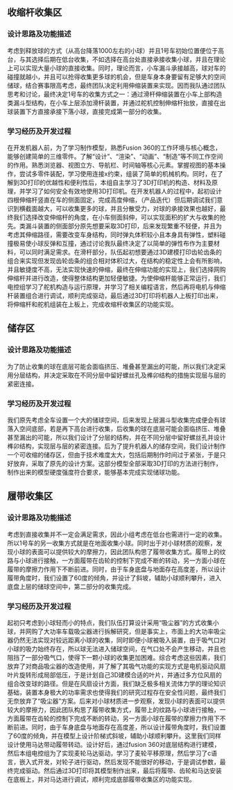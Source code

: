 ## 收缩杆收集区
 ### 设计思路及功能描述
  考虑到释放球的方式（从高台降落1000左右的小球）并且1号车初始位置便位于高台，与其选择后期在低台收集，不如选择在高台处直接承接收集小球，并且在理论上可以实现大量小球的直接收集。同时，理论而言，小车漏斗承接越高，球对车的碰撞就越小，并且可以抢得收集更多球的机会，但是车身本身要留有足够大的空间储球，结合赛事限高考虑，最终团队决定利用伸缩装置来实现。因而我队通过团队思考和讨论，最终决定1号车的收集方式之一：通过滑杆伸缩装置在小车上部构造类漏斗型结构，在小车上层添加滑杆装置，并通过舵机控制伸缩杆抬放，直接在出球装置下方直接承接下落小球，直接完成第一部分的收集。
 ### 学习经历及开发过程
  在开发机器人前，为了学习制作模型，熟悉Fusion 360的工作环境与核心概念，能够创建简单的三维零件。了解“设计”、“渲染”、“动画”、“制造”等不同工作空间的作用。熟悉浏览器、视图立方、导航栏、时间轴等核心元素。掌握视图的基本操作，尝试多零件装配，学习使用连接x约束，组装了简单的机械机构。同时，在了解到3D打印的优越性和便利性后，本组自主学习了3D打印机的构造、材料及原理，并学习了如何安全有效地使用3D打印机。在开发机器人的过程中，起初设计四根伸缩杆竖直在车的侧面固定，完成高度伸缩，（产品迭代）但后期调试我们意识到横截面越大，可以收集更多的球，并且分散受力，对球的承接效果也越好，最终我们选择改变伸缩杆的角度，在小车侧面斜伸，可以实现面积的扩大与收集的抢先。类漏斗装置的侧面部分原先想要采取3D打印，后来发现繁重不轻便，并且为考虑其伸缩路径，需要改变车身结构，同时弹丸体积较小且本身具有弹性，塑料碰撞极易使小球反弹和互撞，通过讨论我队最终决定了以简单的弹性布作为主要材料，可以同时满足需求。在滑杆部分，队伍起初想要通过3D建模打印齿轮齿条的组合来实现但发现齿轮齿条的组合相对体积过大，在结构的稳定性上会有所影响，并且敏捷度不高，无法实现快速的伸缩，最终在伸缩功能的实现上，我们选择网购伸缩杆并进行改造，使得整体结构更加轻便敏捷。为使伸缩杆能够正常运行，我们电控组学习了舵机构造与运行原理，并学习了相关编程语言，然后再将电机与伸缩杆装置组合进行调试，顺利完成驱动，最后通过3D打印将机器人上板打印出来，将伸缩杆和舵机组装在上板上，完成收缩杆收集区的功能实现。
## 储存区
 ### 设计思路及功能描述
  为了防止收集的球在底层可能会面临挤压、堆叠甚至漏出的可能，所以我们决定采用分层结构，并决定采取在不同分层中留好螺丝孔及榫卯结构的措施实现层与层的紧密连接。
 ### 学习经历及开发过程
  我们原先考虑全车设置一个大的储球空间，后来发现上层漏斗型收集完成便会有球落入空间底部，若是再下高台进行收集，后收集的球在底层可能会面临挤压、堆叠甚至漏出的可能，所以我们设计了分层的结构，并在不同分层中留好螺丝孔并设计榫卯结构，实现层与层的紧密连接。后为了提升机器人的储存空间，我们设计制作一个可收缩的储存区，但由于技术难度太大，包括后期制作时间过于紧张，于是只好放弃，采取了原先的设计方案。这部分模型全部采取3D打印的方法进行制作，制作出来的模型硬度强度符合要求，能够基本完成实现储球功能。
## 履带收集区
 ### 设计思路及功能描述
  考虑到直接收集并不一定会满足需求，因此小组考虑在低台也需进行一定的收集。所以1号车的另一收集方式就是在地面收集小球。同时出于对小球材质的观察，发现小球的表面可以提供较大的摩擦力，因此团队构思了履带收集方式。履带上的纹路与小球进行接触，一方面履带在齿轮的控制下完成不断的转动，另一方面小球在履带的摩擦力作用下不断前进。同时，由于车身底盘与地面存在高度差，所以设计履带角度时，我们设置了60度的倾角，并设计了斜坡，辅助小球顺利攀升，进入底盘上层的储球空间中，第二部分的收集完成。
 ### 学习经历及开发过程
  起初只考虑到小球轻而小的特点，我们队伍打算设计采用“吸尘器”的方式收集小球，并网购了大功率车载吸尘器进行拆解研究，但是事实上，市面上的大功率吸尘器仍然无法实现对较远距离小球的收集，同时即便小球被吸入装置，由于吸气口对小球的吸力始终存在，所以球无法进入储球空间，在气口处不会产生移动，并且也阻挡了一部分吸气口，使得下一颗小球的收集更加困难。综合考虑这些因素，我们放弃了对商品吸尘器的改造使用，并了解了其吸气功能的实现方式是电机驱动风扇叶片旋转形成局部低压，于是计划自己3D建模合适的叶片，并通过多方位风扇的组合改变球的路径。但是在风扇设计方面，我们缺乏极多相关流体力学的理论知识基础，装置本身极大的功率需求也使得我们的研究过程存在安全性问题，最终我们无奈放弃了“吸尘器”方案。后来对小球材质进一步观察，发现小球的表面可以提供较大的摩擦力，因此团队构思了履带收集方式，履带上的纹路与小球进行接触，一方面履带在齿轮的控制下完成不断的转动，另一方面小球在履带的摩擦力作用下不断前进。同时，由于车身底盘与地面存在高度差，所以设计履带角度时，我们设置了60度的倾角，并在模型上设计阶梯式斜坡，辅助小球顺利攀升。这里我们同样设计使用马达带动履带转动。设计好后，通过fusion 360对底层结构进行建模，然后本组电控组为了实现麦轮马达驱动，学习了麦轮平移原理，然后学习了c语言，嵌入式开发，对轮子进行驱动，然后发现不能很好的移动，于是调试参数，最终完成驱动。然后通过3D打印将其模型制作出来，最后将履带、齿轮和马达安装在底板上，并对马达进行调试，顺利完成底部履带收集区的功能实现。
